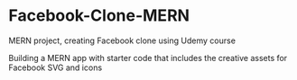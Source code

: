 # Facebook-Clone-MERN
MERN project, creating Facebook clone using Udemy course

Building a MERN app with starter code that includes the creative assets for Facebook SVG and icons

